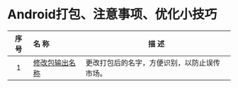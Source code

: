 # Android打包、注意事项、优化小技巧

序 号 | 名 称                                               | 描 述
:-: | :------------------------------------------------ | ----------------------
1   | [修改包输出名称](./android-apk/img_gralde_apk_rename.md) | 更改打包后的名字，方便识别，以防止误传市场。
